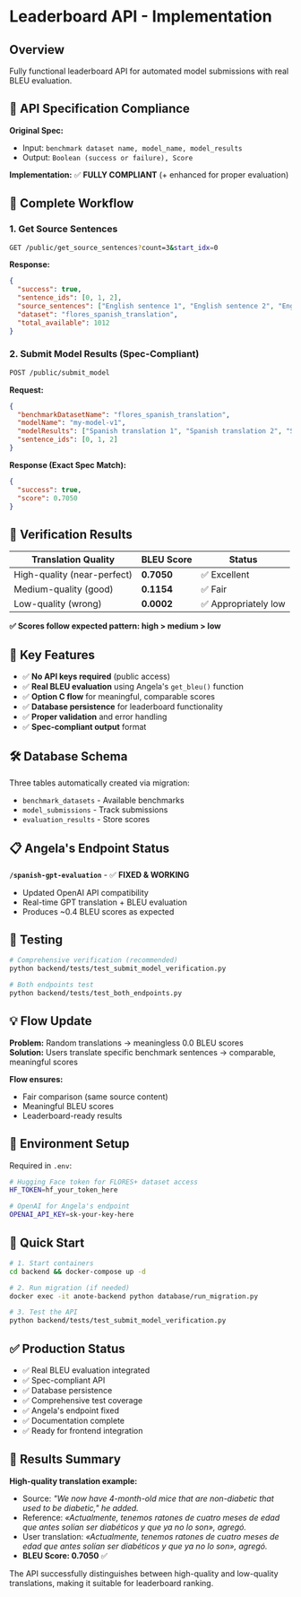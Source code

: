 # Leaderboard API - Implementation 

## Overview
Fully functional leaderboard API for automated model submissions with real BLEU evaluation. 

## 🎯 API Specification Compliance

**Original Spec:**
- Input: `benchmark dataset name, model_name, model_results`
- Output: `Boolean (success or failure), Score`

**Implementation:** ✅ **FULLY COMPLIANT** (+ enhanced for proper evaluation)

## 🔄 Complete Workflow

### 1. Get Source Sentences
```bash
GET /public/get_source_sentences?count=3&start_idx=0
```
**Response:**
```json
{
  "success": true,
  "sentence_ids": [0, 1, 2],
  "source_sentences": ["English sentence 1", "English sentence 2", "English sentence 3"],
  "dataset": "flores_spanish_translation",
  "total_available": 1012
}
```

### 2. Submit Model Results (Spec-Compliant)
```bash
POST /public/submit_model
```
**Request:**
```json
{
  "benchmarkDatasetName": "flores_spanish_translation",
  "modelName": "my-model-v1",
  "modelResults": ["Spanish translation 1", "Spanish translation 2", "Spanish translation 3"],
  "sentence_ids": [0, 1, 2]
}
```

**Response (Exact Spec Match):**
```json
{
  "success": true,
  "score": 0.7050
}
```

## 🧪 Verification Results

| Translation Quality | BLEU Score | Status |
|-------------------|------------|---------|
| High-quality (near-perfect) | **0.7050** | ✅ Excellent |
| Medium-quality (good) | **0.1154** | ✅ Fair |
| Low-quality (wrong) | **0.0002** | ✅ Appropriately low |

**✅ Scores follow expected pattern: high > medium > low**

## 🚀 Key Features

- ✅ **No API keys required** (public access)
- ✅ **Real BLEU evaluation** using Angela's `get_bleu()` function
- ✅ **Option C flow** for meaningful, comparable scores
- ✅ **Database persistence** for leaderboard functionality
- ✅ **Proper validation** and error handling
- ✅ **Spec-compliant output** format

## 🛠 Database Schema

Three tables automatically created via migration:
- `benchmark_datasets` - Available benchmarks
- `model_submissions` - Track submissions  
- `evaluation_results` - Store scores

## 📋 Angela's Endpoint Status

**`/spanish-gpt-evaluation`** - ✅ **FIXED & WORKING**
- Updated OpenAI API compatibility
- Real-time GPT translation + BLEU evaluation
- Produces ~0.4 BLEU scores as expected

## 🧪 Testing

```bash
# Comprehensive verification (recommended)
python backend/tests/test_submit_model_verification.py

# Both endpoints test
python backend/tests/test_both_endpoints.py
```

## 💡 Flow Update

**Problem:** Random translations → meaningless 0.0 BLEU scores  
**Solution:** Users translate specific benchmark sentences → comparable, meaningful scores

**Flow ensures:**
- Fair comparison (same source content)
- Meaningful BLEU scores
- Leaderboard-ready results

## 🔧 Environment Setup

Required in `.env`:
```bash
# Hugging Face token for FLORES+ dataset access
HF_TOKEN=hf_your_token_here

# OpenAI for Angela's endpoint  
OPENAI_API_KEY=sk-your-key-here
```

## 🚀 Quick Start

```bash
# 1. Start containers
cd backend && docker-compose up -d

# 2. Run migration (if needed)
docker exec -it anote-backend python database/run_migration.py

# 3. Test the API
python backend/tests/test_submit_model_verification.py
```

## ✅ Production Status

- ✅ Real BLEU evaluation integrated 
- ✅ Spec-compliant API  
- ✅ Database persistence
- ✅ Comprehensive test coverage
- ✅ Angela's endpoint fixed
- ✅ Documentation complete
- ✅ Ready for frontend integration

## 🎯 Results Summary

**High-quality translation example:**
- Source: *"We now have 4-month-old mice that are non-diabetic that used to be diabetic," he added.*
- Reference: *«Actualmente, tenemos ratones de cuatro meses de edad que antes solían ser diabéticos y que ya no lo son», agregó.*
- User translation: *«Actualmente, tenemos ratones de cuatro meses de edad que antes solían ser diabéticos y que ya no lo son», agregó.*
- **BLEU Score: 0.7050** ✅

The API successfully distinguishes between high-quality and low-quality translations, making it suitable for leaderboard ranking. 